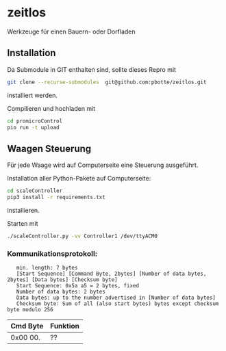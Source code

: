 # zeitlos
Werkzeuge für einen Bauern- oder Dorfladen

## Installation

Da Submodule in GIT enthalten sind, sollte dieses Repro mit
  ```bash
  git clone --recurse-submodules  git@github.com:pbotte/zeitlos.git
  ```
installiert werden.

Compilieren und hochladen mit 
```bash
cd promicroControl
pio run -t upload
```


## Waagen Steuerung
Für jede Waage wird auf Computerseite eine Steuerung ausgeführt.

Installation aller Python-Pakete auf Computerseite:
```bash
cd scaleController
pip3 install -r requirements.txt
````
installieren.

Starten mit
```bash
./scaleController.py -vv Controller1 /dev/ttyACM0
```

### Kommunikationsprotokoll:

```
   min. length: 7 bytes 
   [Start Sequence] [Command Byte, 2bytes] [Number of data bytes, 2bytes] [Data bytes] [Checksum byte]
   Start Sequence: 0x5a a5 = 2 bytes, fixed
   Number of data bytes: 2 bytes
   Data bytes: up to the number advertised in [Number of data bytes]
   Checksum byte: Sum of all (also start bytes) bytes except checksum byte modulo 256
```

| Cmd Byte | Funktion |
|----------|----------|
| 0x00 00. | ??       |

